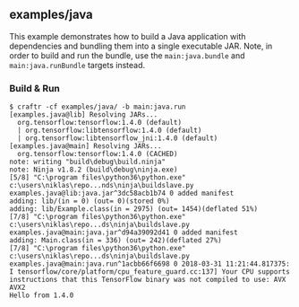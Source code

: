 ## examples/java

This example demonstrates how to build a Java application with dependencies
and bundling them into a single executable JAR. Note, in order to build and
run the bundle, use the `main:java.bundle` and `main:java.runBundle` targets
instead.

### Build & Run

```
$ craftr -cf examples/java/ -b main:java.run
[examples.java@lib] Resolving JARs...
  org.tensorflow:tensorflow:1.4.0 (default)
  | org.tensorflow:libtensorflow:1.4.0 (default)
  | org.tensorflow:libtensorflow_jni:1.4.0 (default)
[examples.java@main] Resolving JARs...
  org.tensorflow:tensorflow:1.4.0 (CACHED)
note: writing "build\debug\build.ninja"
note: Ninja v1.8.2 (build\debug\ninja.exe)
[5/8] "C:\program files\python36\python.exe" c:\users\niklas\repo...nds\ninja\buildslave.py examples.java@lib:java.jar^3dc58acb1b74 0 added manifest
adding: lib/(in = 0) (out= 0)(stored 0%)
adding: lib/Example.class(in = 2975) (out= 1454)(deflated 51%)
[7/8] "C:\program files\python36\python.exe" c:\users\niklas\repo...ds\ninja\buildslave.py examples.java@main:java.jar^d94a39092d41 0 added manifest
adding: Main.class(in = 336) (out= 242)(deflated 27%)
[7/8] "C:\program files\python36\python.exe" c:\users\niklas\repo...ds\ninja\buildslave.py examples.java@main:java.run^1acbb66f6698 0 2018-03-31 11:21:44.817375: I tensorflow/core/platform/cpu_feature_guard.cc:137] Your CPU supports instructions that this TensorFlow binary was not compiled to use: AVX AVX2
Hello from 1.4.0
```
